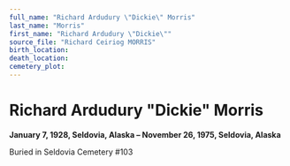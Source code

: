 ```yaml
---
full_name: "Richard Ardudury \"Dickie\" Morris"
last_name: "Morris"
first_name: "Richard Ardudury \"Dickie\""
source_file: "Richard Ceiriog MORRIS"
birth_location:
death_location:
cemetery_plot: 
---
```

# Richard Ardudury "Dickie" Morris

**January 7, 1928, Seldovia, Alaska – November 26, 1975, Seldovia,
Alaska**

Buried in Seldovia Cemetery \#103

